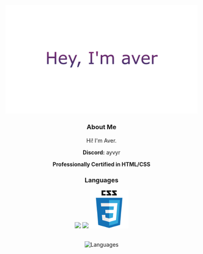 <div align="center">

 ![imageedit_2_4187357788](https://raw.githubusercontent.com/AverWasTaken/AverWasTaken/main/aver.png)
  ### About Me
  
  Hi! I'm Aver. 
 

  **Discord:** ayvyr

  **Professionally Certified in HTML/CSS**
  
  
  ### Languages
  
  <img src="https://cdn.jsdelivr.net/npm/programming-languages-logos/src/python/python.png" height="100">
  <img src="https://cdn.jsdelivr.net/npm/programming-languages-logos/src/html/html.png" height="100">
  <img src="https://github.com/devicons/devicon/blob/master/icons/css3/css3-original-wordmark.svg" height="100"><br> 
  <br>
  
  ![Languages](https://github-readme-stats.vercel.app/api/top-langs/?username=AverWasTaken&langs_count=15&layout=compact&hide=mcfunction&theme=transparent&hide_border=true)
</div>
